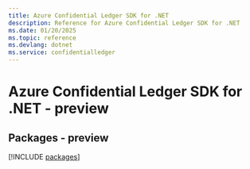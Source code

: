 ```yaml
---
title: Azure Confidential Ledger SDK for .NET
description: Reference for Azure Confidential Ledger SDK for .NET
ms.date: 01/20/2025
ms.topic: reference
ms.devlang: dotnet
ms.service: confidentialledger
---
```

# Azure Confidential Ledger SDK for .NET - preview
## Packages - preview
[!INCLUDE [packages](confidential-ledger-index.md)]